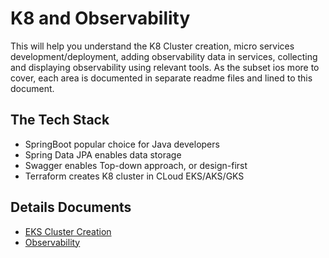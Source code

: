 # K8 and Observability

This will help you understand the K8 Cluster creation, micro services development/deployment, adding observability data in services, collecting and displaying observability using relevant tools. As the subset ios more to cover, each area is documented in separate readme files and lined to this document.

## The Tech Stack

 - SpringBoot popular choice for Java developers
 - Spring Data JPA enables data storage
 - Swagger enables Top-down approach, or design-first
 - Terraform creates K8 cluster in CLoud EKS/AKS/GKS
 
 ## Details Documents

 - [EKS Cluster Creation](./EKS_CREATTION.md)
 - [Observability](./OBSERVABILITY.md)